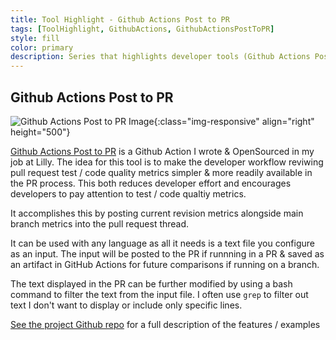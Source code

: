 ```yaml
---
title: Tool Highlight - Github Actions Post to PR
tags: [ToolHighlight, GithubActions, GithubActionsPostToPR]
style: fill
color: primary
description: Series that highlights developer tools (Github Actions Post to PR)
---
```


## Github Actions Post to PR

![Github Actions Post to PR Image](https://user-images.githubusercontent.com/7506174/107294786-1a7e5100-6a3c-11eb-8fd9-2e161d007cf6.png){:class="img-responsive" align="right" height="500"}


[Github Actions Post to PR](https://github.com/EliLillyCo/github-actions-post-to-pr) is a Github Action I wrote & OpenSourced in my job at Lilly.
The idea for this tool is to make the developer workflow reviwing pull request test / code quality metrics simpler & more readily available in the PR process.
This both reduces developer effort and encourages developers to pay attention to test / code qualtiy metrics.

It accomplishes this by posting current revision metrics alongside main branch metrics into the pull request thread.

It can be used with any language as all it needs is a text file you configure as an input.  The input will be posted to the PR if runnning in a PR & saved as an artifact in GitHub 
Actions for future comparisons if running on a branch.

The text displayed in the PR can be further modified by using a bash command to filter the text from the input file.  I often use ```grep``` to filter out
text I don't want to display or include only specific lines.

[See the project Github repo](https://github.com/EliLillyCo/github-actions-post-to-pr) for a full description of the features / examples


